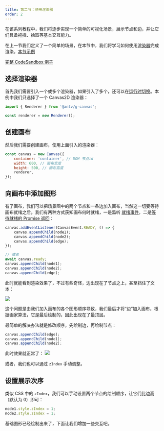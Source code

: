 ```yaml
---
title: 第二节：使用渲染器
order: 2
---
```


在该系列教程中，我们将逐步实现一个简单的可视化场景，展示节点和边，并让它们具备拖拽、拾取等基本交互能力。

在上一节我们定义了一个简单的场景，在本节中，我们将学习如何使用[渲染器](/zh/api/renderer/intro)完成渲染。[本节示例](/zh/examples/guide/basic/#chapter2)

[完整 CodeSandbox 例子](https://codesandbox.io/s/ru-men-jiao-cheng-qs3zn?file=/index.js)

## 选择渲染器

首先我们需要引入一个或多个渲染器，如果引入了多个，还可以在[运行时切换](/zh/guide/diving-deeper/switch-renderer#运行时切换)。本例中我们只选择了一个 Canvas2D 渲染器：

```javascript
import { Renderer } from '@antv/g-canvas';

const renderer = new Renderer();
```

## 创建画布

然后我们需要创建画布，使用上面引入的渲染器：

```javascript
const canvas = new Canvas({
    container: 'container', // DOM 节点id
    width: 600, // 画布宽度
    height: 500, // 画布高度
    renderer,
});
```

## 向画布中添加图形

有了画布，我们可以把场景图中的两个节点和一条边加入画布，当然这一切要等待画布就绪之后。我们有两种方式获知画布何时就绪，一是监听 [就绪事件](/zh/api/canvas#ready-事件)，二是[等待就绪的 Promise 返回](/zh/api/canvas#ready)：

```javascript
canvas.addEventListener(CanvasEvent.READY, () => {
    canvas.appendChild(node1);
    canvas.appendChild(node2);
    canvas.appendChild(edge);
});

// 或者
await canvas.ready;
canvas.appendChild(node1);
canvas.appendChild(node2);
canvas.appendChild(edge);
```

此时就能看到渲染效果了，不过有些奇怪，边出现在了节点之上，甚至挡住了文本：

![](https://gw.alipayobjects.com/mdn/rms_6ae20b/afts/img/A*HQoYSocN12MAAAAAAAAAAAAAARQnAQ)

这个问题是由我们加入画布的各个图形顺序导致，我们最后才将“边”加入画布，根据画家算法，它是最后绘制的，因此出现在了最顶层。

最简单的解决办法就是修改顺序，先绘制边，再绘制节点：

```javascript
canvas.appendChild(edge);
canvas.appendChild(node1);
canvas.appendChild(node2);
```

此时效果就正常了： ![](https://gw.alipayobjects.com/mdn/rms_6ae20b/afts/img/A*te-lR4m9mRIAAAAAAAAAAAAAARQnAQ)

或者，我们也可以通过 `zIndex` 手动调整。

## 设置展示次序

类似 CSS 中的 `zIndex`，我们可以手动设置两个节点的绘制顺序，让它们比边高（默认为 0）即可：

```javascript
node1.style.zIndex = 1;
node2.style.zIndex = 1;
```

基础图形已经绘制出来了，下面让我们增加一些交互吧。
